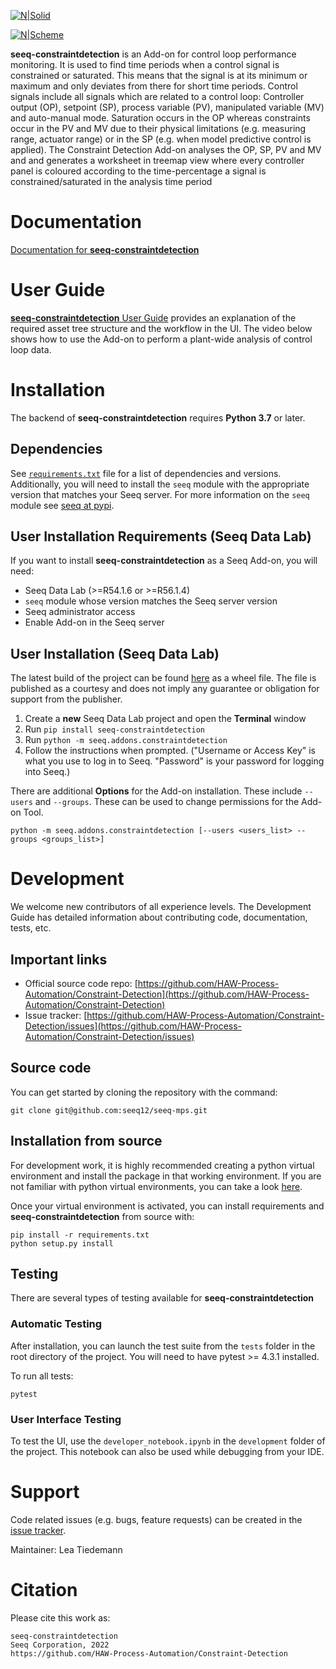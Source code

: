 [![N|Solid](https://github.com/LeaTiedemann/Constraint-Detection/blob/main/HAW_Seeq.png)](https://www.seeq.com)

[![N|Scheme](https://github.com/LeaTiedemann/Constraint-Detection/blob/main/treemap_use_case_1.PNG)](https://haw-process-automation.github.io/Constraint-Detection/index.html)

**seeq-constraintdetection** is an Add-on for control loop performance monitoring. It is used to find time periods when a control signal is constrained or saturated. This means that the signal is at its minimum or maximum and only 
deviates from there for short time periods. Control signals include all signals which are related to a control loop: Controller output (OP), setpoint (SP), process variable (PV), manipulated variable (MV) and auto-manual mode. 
Saturation occurs in the OP whereas constraints occur in the PV and MV due to their physical limitations (e.g. measuring range, actuator range) or in the SP (e.g. when model predictive control is applied). The Constraint Detection 
Add-on analyses the OP, SP, PV and MV and and generates a worksheet in treemap view where every controller panel is coloured according to the time-percentage a signal is constrained/saturated in the analysis time period

# Documentation
[Documentation for **seeq-constraintdetection**](https://haw-process-automation.github.io/Constraint-Detection/index.html)

# User Guide
[**seeq-constraintdetection** User Guide](https://haw-process-automation.github.io/Constraint-Detection/userguide.html) provides an explanation of the required asset tree structure and the workflow in the UI. The video below shows how to use the Add-on to perform a plant-wide analysis of control loop data.

# Installation
The backend of **seeq-constraintdetection** requires **Python 3.7** or later.

## Dependencies
See [`requirements.txt`](https://github.com/HAW-Process-Automation/Constraint-Detection/blob/main/requirements.txt) file for a list of dependencies and versions. Additionally, you will need to install the `seeq` module with the appropriate version that matches your Seeq server. For more information on the `seeq` module see [seeq at pypi](https://pypi.org/project/seeq/).

## User Installation Requirements (Seeq Data Lab)
If you want to install **seeq-constraintdetection** as a Seeq Add-on, you will need:

* Seeq Data Lab (>=R54.1.6 or >=R56.1.4)
* `seeq` module whose version matches the Seeq server version
* Seeq administrator access
* Enable Add-on in the Seeq server

## User Installation (Seeq Data Lab)
The latest build of the project can be found [here](https://pypi.org) as a wheel file. The file is published as a courtesy and does not imply any guarantee or obligation for support from the publisher.

1. Create a **new** Seeq Data Lab project and open the **Terminal** window
2. Run `pip install seeq-constraintdetection`
3. Run `python -m seeq.addons.constraintdetection`
4. Follow the instructions when prompted. ("Username or Access Key" is what you use to log in to Seeq. "Password" is your password for logging into Seeq.)

There are additional **Options** for the Add-on installation. These include `--users` and `--groups`. These can be used to change permissions for the Add-on Tool.
```
python -m seeq.addons.constraintdetection [--users <users_list> --groups <groups_list>]
```
# Development
We welcome new contributors of all experience levels. The Development Guide has detailed information about contributing code, documentation, tests, etc.

## Important links

* Official source code repo: [https://github.com/HAW-Process-Automation/Constraint-Detection](https://github.com/HAW-Process-Automation/Constraint-Detection)
* Issue tracker: [https://github.com/HAW-Process-Automation/Constraint-Detection/issues](https://github.com/HAW-Process-Automation/Constraint-Detection/issues)

## Source code
You can get started by cloning the repository with the command: 
```
git clone git@github.com:seeq12/seeq-mps.git
```

## Installation from source
For development work, it is highly recommended creating a python virtual environment and install the package in that working environment. If you are not familiar with python virtual environments, you can take a look [here](https://docs.python.org/3.8/tutorial/venv.html).

Once your virtual environment is activated, you can install requirements and **seeq-constraintdetection** from source with:
```
pip install -r requirements.txt
python setup.py install
```

## Testing
There are several types of testing available for **seeq-constraintdetection**

### Automatic Testing
After installation, you can launch the test suite from the `tests` folder in the root directory of the project. You will need to have pytest >= 4.3.1 installed.

To run all tests:
```
pytest
```

### User Interface Testing
To test the UI, use the `developer_notebook.ipynb` in the `development` folder of the project. This notebook can also be used while debugging from your IDE.

# Support

Code related issues (e.g. bugs, feature requests) can be created in the [issue tracker](https://github.com/HAW-Process-Automation/Constraint-Detection/issues).


Maintainer: Lea Tiedemann

# Citation

Please cite this work as:
```
seeq-constraintdetection
Seeq Corporation, 2022
https://github.com/HAW-Process-Automation/Constraint-Detection
```